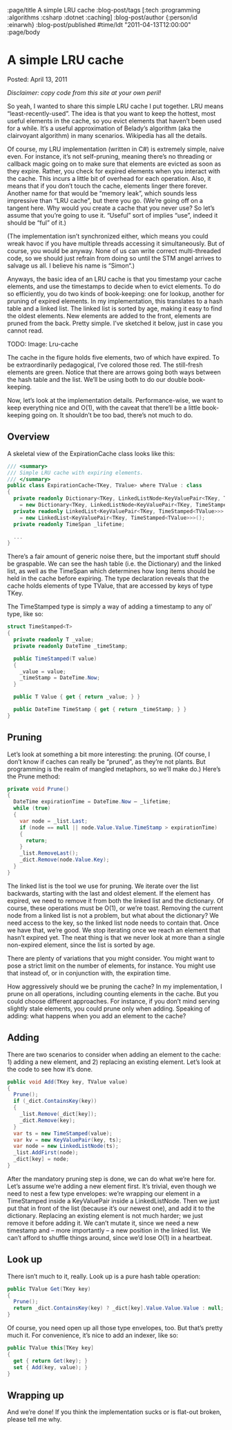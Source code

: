 :page/title A simple LRU cache
:blog-post/tags [:tech :programming :algorithms :csharp :dotnet :caching]
:blog-post/author {:person/id :einarwh}
:blog-post/published #time/ldt "2011-04-13T12:00:00"
:page/body

# A simple LRU cache

Posted: April 13, 2011 

_Disclaimer: copy code from this site at your own peril!_

So yeah, I wanted to share this simple LRU cache I put together. LRU means “least-recently-used”. The idea is that you want to keep the hottest, most useful elements in the cache, so you evict elements that haven’t been used for a while. It’s a useful approximation of Belady’s algorithm (aka the clairvoyant algorithm) in many scenarios. Wikipedia has all the details.

Of course, my LRU implementation (written in C#) is extremely simple, naive even. For instance, it’s not self-pruning, meaning there’s no threading or callback magic going on to make sure that elements are evicted as soon as they expire. Rather, you check for expired elements when you interact with the cache. This incurs a little bit of overhead for each operation. Also, it means that if you don’t touch the cache, elements linger there forever. Another name for that would be “memory leak”, which sounds less impressive than “LRU cache”, but there you go. (We’re going off on a tangent here. Why would you create a cache that you never use? So let’s assume that you’re going to use it. “Useful” sort of implies “use”, indeed it should be “ful” of it.)

(The implementation isn’t synchronized either, which means you could wreak havoc if you have multiple threads accessing it simultaneously. But of course, you would be anyway. None of us can write correct multi-threaded code, so we should just refrain from doing so until the STM angel arrives to salvage us all. I believe his name is “Simon“.)

Anyways, the basic idea of an LRU cache is that you timestamp your cache elements, and use the timestamps to decide when to evict elements. To do so efficiently, you do two kinds of book-keeping: one for lookup, another for pruning of expired elements. In my implementation, this translates to a hash table and a linked list. The linked list is sorted by age, making it easy to find the oldest elements. New elements are added to the front, elements are pruned from the back. Pretty simple. I’ve sketched it below, just in case you cannot read.

TODO: Image: Lru-cache

The cache in the figure holds five elements, two of which have expired. To be extraordinarily pedagogical, I’ve colored those red. The still-fresh elements are green. Notice that there are arrows going both ways between the hash table and the list. We’ll be using both to do our double book-keeping.

Now, let’s look at the implementation details. Performance-wise, we want to keep everything nice and O(1), with the caveat that there’ll be a little book-keeping going on. It shouldn’t be too bad, there’s not much to do.

## Overview

A skeletal view of the ExpirationCache class looks like this:

```csharp
/// <summary>
/// Simple LRU cache with expiring elements.
/// </summary>
public class ExpirationCache<TKey, TValue> where TValue : class
{
  private readonly Dictionary<TKey, LinkedListNode<KeyValuePair<TKey, TimeStamped<TValue>>>> _dict 
    = new Dictionary<TKey, LinkedListNode<KeyValuePair<TKey, TimeStamped<TValue>>>>();
  private readonly LinkedList<KeyValuePair<TKey, TimeStamped<TValue>>> _list 
    = new LinkedList<KeyValuePair<TKey, TimeStamped<TValue>>>();
  private readonly TimeSpan _lifetime;

  ...
}
```

There’s a fair amount of generic noise there, but the important stuff should be graspable. We can see the hash table (i.e. the Dictionary) and the linked list, as well as the TimeSpan which determines how long items should be held in the cache before expiring. The type declaration reveals that the cache holds elements of type TValue, that are accessed by keys of type TKey.

The TimeStamped type is simply a way of adding a timestamp to any ol’ type, like so:

```csharp
struct TimeStamped<T>
{
  private readonly T _value;
  private readonly DateTime _timeStamp;

  public TimeStamped(T value)
  {
    _value = value;
    _timeStamp = DateTime.Now;
  }

  public T Value { get { return _value; } }

  public DateTime TimeStamp { get { return _timeStamp; } }
}
```

## Pruning

Let’s look at something a bit more interesting: the pruning. (Of course, I don’t know if caches can really be “pruned”, as they’re not plants. But programming is the realm of mangled metaphors, so we’ll make do.) Here’s the Prune method:

```csharp
private void Prune()
{
  DateTime expirationTime = DateTime.Now – _lifetime;
  while (true)
  {
    var node = _list.Last;
    if (node == null || node.Value.Value.TimeStamp > expirationTime)
    {
      return;
    }
    _list.RemoveLast();
    _dict.Remove(node.Value.Key);
  }
}
```

The linked list is the tool we use for pruning. We iterate over the list backwards, starting with the last and oldest element. If the element has expired, we need to remove it from both the linked list and the dictionary. Of course, these operations must be O(1), or we’re toast. Removing the current node from a linked list is not a problem, but what about the dictionary? We need access to the key, so the linked list node needs to contain that. Once we have that, we’re good. We stop iterating once we reach an element that hasn’t expired yet. The neat thing is that we never look at more than a single non-expired element, since the list is sorted by age.

There are plenty of variations that you might consider. You might want to pose a strict limit on the number of elements, for instance. You might use that instead of, or in conjunction with, the expiration time.

How aggressively should we be pruning the cache? In my implementation, I prune on all operations, including counting elements in the cache. But you could choose different approaches. For instance, if you don’t mind serving slightly stale elements, you could prune only when adding. Speaking of adding: what happens when you add an element to the cache?

## Adding

There are two scenarios to consider when adding an element to the cache: 1) adding a new element, and 2) replacing an existing element. Let’s look at the code to see how it’s done.

```csharp
public void Add(TKey key, TValue value)
{
  Prune();
  if (_dict.ContainsKey(key))
  {
    _list.Remove(_dict[key]);
    _dict.Remove(key);
  }
  var ts = new TimeStamped(value);
  var kv = new KeyValuePair(key, ts);
  var node = new LinkedListNode(ts);
  _list.AddFirst(node);
  _dict[key] = node;
}
```

After the mandatory pruning step is done, we can do what we’re here for. Let’s assume we’re adding a new element first. It’s trivial, even though we need to nest a few type envelopes: we’re wrapping our element in a TimeStamped inside a KeyValuePair inside a LinkedListNode. Then we just put that in front of the list (because it’s our newest one), and add it to the dictionary. Replacing an existing element is not much harder; we just remove it before adding it. We can’t mutate it, since we need a new timestamp and – more importantly – a new position in the linked list. We can’t afford to shuffle things around, since we’d lose O(1) in a heartbeat.

## Look up

There isn’t much to it, really. Look up is a pure hash table operation:

```csharp
public TValue Get(TKey key)
{
  Prune();
  return _dict.ContainsKey(key) ? _dict[key].Value.Value.Value : null;
}
```

Of course, you need open up all those type envelopes, too. But that’s pretty much it. For convenience, it’s nice to add an indexer, like so:

```csharp
public TValue this[TKey key]
{
  get { return Get(key); }
  set { Add(key, value); }
}
```

## Wrapping up

And we’re done! If you think the implementation sucks or is flat-out broken, please tell me why.
